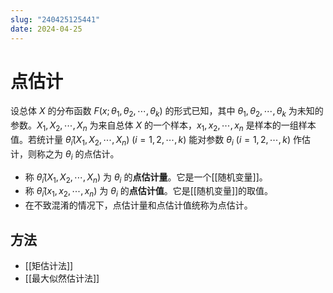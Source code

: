 ```yaml
---
slug: "240425125441"
date: 2024-04-25
---
```


# 点估计

设总体 $X$ 的分布函数 $F(x;\theta_1,\theta_2,\cdots,\theta_k)$ 的形式已知，其中 $\theta_1,\theta_2,\cdots,\theta_k$ 为未知的参数。$X_1,X_2,\cdots,X_n$ 为来自总体 $X$ 的一个样本，$x_1,x_2,\cdots,x_n$ 是样本的一组样本值。若统计量 $\hat{\theta}_i(X_1,X_2,\cdots,X_n)$ ($i=1,2,\cdots,k$) 能对参数 $\theta_i$ ($i=1,2,\cdots,k$) 作估计，则称之为 $\theta_i$ 的点估计。

- 称 $\hat{\theta}_i(X_1,X_2,\cdots,X_n)$ 为 $\theta_i$ 的**点估计量**。它是一个[[随机变量]]。
- 称 $\hat{\theta}_i(x_1,x_2,\cdots,x_n)$ 为 $\theta_i$ 的**点估计值**。它是[[随机变量]]的取值。
- 在不致混淆的情况下，点估计量和点估计值统称为点估计。

## 方法

- [[矩估计法]]
- [[最大似然估计法]]

